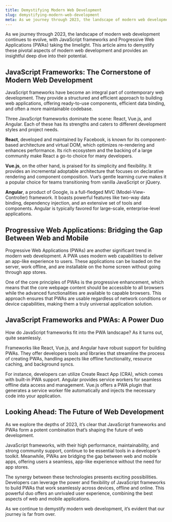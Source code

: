 ```yaml
---
title: Demystifying Modern Web Development
slug: demystifying-modern-web-development
meta: As we journey through 2023, the landscape of modern web development continues to evolve, with JavaScript frameworks and Progressive Web Applications (PWAs) taking the limelight. This article aims to demystify these pivotal aspects of modern web development and provides an insightful deep dive into their potential.
---
```


As we journey through 2023, the landscape of modern web development continues to evolve, with JavaScript frameworks and Progressive Web Applications (PWAs) taking the limelight. This article aims to demystify these pivotal aspects of modern web development and provides an insightful deep dive into their potential.

## JavaScript Frameworks: The Cornerstone of Modern Web Development
JavaScript frameworks have become an integral part of contemporary web development. They provide a structured and efficient approach to building web applications, offering ready-to-use components, efficient data binding, and often a more maintainable codebase.

Three JavaScript frameworks dominate the scene: React, Vue.js, and Angular. Each of these has its strengths and caters to different development styles and project needs.

**React**, developed and maintained by Facebook, is known for its component-based architecture and virtual DOM, which optimizes re-rendering and enhances performance. Its rich ecosystem and the backing of a large community make React a go-to choice for many developers.

**Vue.js**, on the other hand, is praised for its simplicity and flexibility. It provides an incremental adoptable architecture that focuses on declarative rendering and component composition. Vue’s gentle learning curve makes it a popular choice for teams transitioning from vanilla JavaScript or jQuery.

**Angular**, a product of Google, is a full-fledged MVC (Model-View-Controller) framework. It boasts powerful features like two-way data binding, dependency injection, and an extensive set of tools and components. Angular is typically favored for large-scale, enterprise-level applications.

## Progressive Web Applications: Bridging the Gap Between Web and Mobile
Progressive Web Applications (PWAs) are another significant trend in modern web development. A PWA uses modern web capabilities to deliver an app-like experience to users. These applications can be loaded on the server, work offline, and are installable on the home screen without going through app stores.

One of the core principles of PWAs is the progressive enhancement, which means that the core webpage content should be accessible to all browsers while the advanced functionalities are available to capable browsers. This approach ensures that PWAs are usable regardless of network conditions or device capabilities, making them a truly universal application solution.

## JavaScript Frameworks and PWAs: A Power Duo
How do JavaScript frameworks fit into the PWA landscape? As it turns out, quite seamlessly.

Frameworks like React, Vue.js, and Angular have robust support for building PWAs. They offer developers tools and libraries that streamline the process of creating PWAs, handling aspects like offline functionality, resource caching, and background syncs.

For instance, developers can utilize Create React App (CRA), which comes with built-in PWA support. Angular provides service workers for seamless offline data access and management. Vue.js offers a PWA plugin that generates a service worker file automatically and injects the necessary code into your application.

## Looking Ahead: The Future of Web Development
As we explore the depths of 2023, it’s clear that JavaScript frameworks and PWAs form a potent combination that’s shaping the future of web development.

JavaScript frameworks, with their high performance, maintainability, and strong community support, continue to be essential tools in a developer’s toolkit. Meanwhile, PWAs are bridging the gap between web and mobile apps, offering users a seamless, app-like experience without the need for app stores.

The synergy between these technologies presents exciting possibilities. Developers can leverage the power and flexibility of JavaScript frameworks to build PWAs that work seamlessly across devices, offline and online. This powerful duo offers an unrivaled user experience, combining the best aspects of web and mobile applications.

As we continue to demystify modern web development, it’s evident that our journey is far from over.
